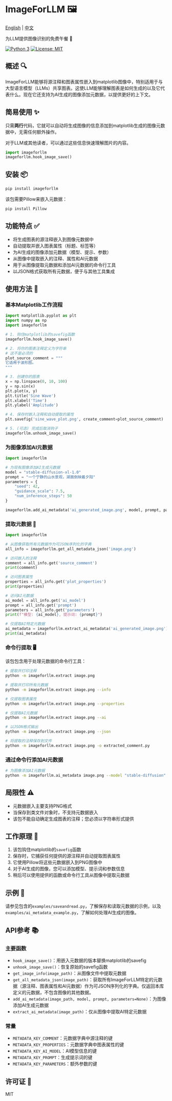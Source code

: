 # ImageForLLM 🖼️

[English](README.md) | [中文](README_zh.md)

为LLM提供图像识别的免费午餐 🍱

[![Python 3](https://img.shields.io/badge/python-3+-blue.svg)](https://www.python.org/downloads/)
[![License: MIT](https://img.shields.io/badge/License-MIT-yellow.svg)](https://opensource.org/licenses/MIT)

## 概述 🔍

ImageForLLM能够将源注释和图表属性嵌入到matplotlib图像中，特别适用于与大型语言模型（LLMs）共享图表。这使LLM能够理解图表是如何生成的以及它代表什么。现在它还支持为AI生成的图像添加元数据，以提供更好的上下文。

## 简易使用 ✨

只需**两行**代码，它就可以自动将生成图像的信息添加到matplotlib生成的图像元数据中，无需任何额外操作。

对于LLM或其他读者，可以通过这些信息快速理解图片的内容。

```python
import imageforllm
imageforllm.hook_image_save()
```

## 安装 📦

```bash
pip install imageforllm
```

该包需要Pillow来嵌入元数据：

```bash
pip install Pillow
```

## 功能特点 ✅

- 将生成图表的源注释嵌入到图像元数据中
- 自动提取并嵌入图表属性（标题、标签等）
- 为AI生成的图像添加元数据（模型、提示、参数）
- 从图像中提取嵌入的注释、属性和AI元数据
- 用于从图像提取元数据和添加AI元数据的命令行工具
- 以JSON格式获取所有元数据，便于与其他工具集成

## 使用方法 🚀

### 基本Matplotlib工作流程

```python
import matplotlib.pyplot as plt
import numpy as np
import imageforllm

# 1. 钩住matplotlib的savefig函数
imageforllm.hook_image_save()

# 2. 将你的图表注释定义为字符串
# 这不是必须的
plot_source_comment = """
它适用于波形图。
"""

# 3. 创建你的图表
x = np.linspace(0, 10, 100)
y = np.sin(x)
plt.plot(x, y)
plt.title('Sine Wave')
plt.xlabel('Time')
plt.ylabel('Amplitude')

# 4. 保存时嵌入注释和自动提取的属性
plt.savefig('sine_wave_plot.png', create_comment=plot_source_comment)

# 5. (可选) 完成后取消钩子
imageforllm.unhook_image_save()
```

### 为图像添加AI元数据

```python
import imageforllm

# 为现有图像添加AI生成元数据
model = "stable-diffusion-xl-1.0"
prompt = "一个宁静的山水景观，湖面倒映着夕阳"
parameters = {
    "seed": 42,
    "guidance_scale": 7.5,
    "num_inference_steps": 50
}

imageforllm.add_ai_metadata('ai_generated_image.png', model, prompt, parameters)
```

### 提取元数据 🔄

```python
import imageforllm

# 从图像获取所有元数据作为可JSON序列化的字典
all_info = imageforllm.get_all_metadata_json('image.png')

# 访问嵌入的注释
comment = all_info.get('source_comment')
print(comment)

# 访问图表属性
properties = all_info.get('plot_properties')
print(properties)

# 访问AI元数据
ai_model = all_info.get('ai_model')
prompt = all_info.get('prompt')
parameters = all_info.get('parameters')
print(f"模型: {ai_model}, 提示词: {prompt}")

# 仅提取AI特定元数据
ai_metadata = imageforllm.extract_ai_metadata('ai_generated_image.png')
print(ai_metadata)
```

### 命令行提取 🖥️

该包包含用于处理元数据的命令行工具：

```bash
# 提取并打印注释
python -m imageforllm.extract image.png

# 提取并打印所有元数据
python -m imageforllm.extract image.png --info

# 仅提取图表属性
python -m imageforllm.extract image.png --properties

# 仅提取AI元数据
python -m imageforllm.extract image.png --ai

# 以JSON格式输出
python -m imageforllm.extract image.png --json

# 将提取的注释保存到文件
python -m imageforllm.extract image.png -o extracted_comment.py
```

### 通过命令行添加AI元数据

```bash
# 为图像添加AI元数据
python -m imageforllm.ai_metadata image.png --model "stable-diffusion" --prompt "山水景观" --parameters '{"seed": 42}'
```

## 局限性 ⚠️

- 元数据嵌入主要支持PNG格式
- 当保存到类文件对象时，不支持元数据嵌入
- 该包不能自动确定生成图表的注释；您必须以字符串形式提供

## 工作原理 🔧

1. 该包钩住matplotlib的`savefig`函数
2. 保存时，它捕获任何提供的源注释并自动提取图表属性
3. 它使用Pillow将这些元数据嵌入到PNG图像中
4. 对于AI生成的图像，您可以添加模型、提示词和参数信息
5. 稍后可以使用提供的函数或命令行工具从图像中提取元数据

## 示例 📝

请参见包含的`examples/saveandread.py`，了解保存和读取元数据的示例，以及`examples/ai_metadata_example.py`，了解如何处理AI生成的图像。

## API参考 📚

### 主要函数

- `hook_image_save()`：用嵌入元数据的版本替换matplotlib的savefig
- `unhook_image_save()`：恢复原始的savefig函数
- `get_image_info(image_path)`：从图像文件中提取元数据
- `get_all_metadata_json(image_path)`：获取所有ImageForLLM特定的元数据（源注释、图表属性和AI元数据）作为可JSON序列化的字典。仅返回本库定义的元数据，不包含图像的其他数据。
- `add_ai_metadata(image_path, model, prompt, parameters=None)`：为图像添加AI生成元数据
- `extract_ai_metadata(image_path)`：仅从图像中提取AI特定元数据

### 常量

- `METADATA_KEY_COMMENT`：元数据字典中源注释的键
- `METADATA_KEY_PROPERTIES`：元数据字典中图表属性的键
- `METADATA_KEY_AI_MODEL`：AI模型信息的键
- `METADATA_KEY_PROMPT`：生成提示词的键
- `METADATA_KEY_PARAMETERS`：额外参数的键

## 许可证 📄

MIT